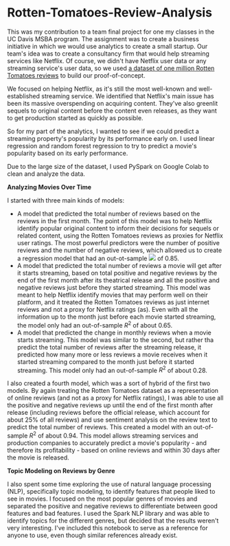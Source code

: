 # Rotten-Tomatoes-Review-Analysis


This was my contribution to a team final project for one my classes in the UC Davis MSBA program. The assignment was to create a business initiative in which we would use analytics to create a small startup. Our team's idea was to create a consultancy firm that would help streaming services like Netflix. Of course, we didn't have Netflix user data or any streaming service's user data, so we used [a dataset of one million Rotten Tomatoes reviews](https://www.kaggle.com/stefanoleone992/rotten-tomatoes-movies-and-critic-reviews-dataset?select=rotten_tomatoes_movies.csv) to build our proof-of-concept.

We focused on helping Netflix, as it's still the most well-known and well-established streaming service. We identified that Netflix's main issue has been its massive overspending on acquiring content. They've also greenlit sequels to original content before the content even releases, as they want to get production started as quickly as possible.

So for my part of the analytics, I wanted to see if we could predict a streaming property's popularity by its performance early on. I used linear regression and random forest regression to try to predict a movie's popularity based on its early performance.

Due to the large size of the dataset, I used PySpark on Google Colab to clean and analyze the data.

**Analyzing Movies Over Time**

I started with three main kinds of models:
 - A model that predicted the total number of reviews based on the reviews in the first month. The point of this model was to help Netflix identify popular original content to inform their decisions for sequels or related content, using the Rotten Tomatoes reviews as proxies for Netflix user ratings. The most powerful predictors were the number of positive reviews and the number of negative reviews, which allowed us to create a regression model that had an out-ot-sample <img src="https://render.githubusercontent.com/render/math?math=R^2"> of 0.85.
 - A model that predicted the total number of reviews a movie will get after it starts streaming, based on total positive and negative reviews by the end of the first month after its theatrical release and all the positive and negative reviews just before they started streaming. This model was meant to help Netflix identify movies that may perform well on their platform, and it treated the Rotten Tomatoes reviews as just internet reviews and not a proxy for Netflix ratings (as). Even with all the information up to the month just before each movie started streaming, the model only had an out-of-sample $R^2$ of about 0.65. 
 - A model that predicted the change in monthly reviews when a movie starts streaming. This model was similar to the second, but rather tha predict the total number of reviews after the streaming release, it predicted how many more or less reviews a movie receives when it started streaming compared to the month just before it started streaming. This model only had an out-of-sample $R^2$ of about 0.28.

I also created a fourth model, which was a sort of hybrid of the first two models. By again treating the Rotten Tomatoes dataset as a representation of online reviews (and not as a proxy for Netflix ratings), I was able to use all the positive and negative reviews up until the end of the first month after release (including reviews before the official release, which account for about 25% of all reviews) and use sentiment analysis on the review text to predict the total number of reviews. This created a model with an out-of-sample $R^2$ of about 0.94. This model allows streaming services and production companies to accurately predict a movie's popularity - and therefore its profitability - based on online reviews and within 30 days after the movie is released.

**Topic Modeling on Reviews by Genre**

I also spent some time exploring the use of natural language processing (NLP), specifically topic modeling, to identify features that people liked to see in movies. I focused on the most popular genres of movies and separated the positive and negative reviews to differentiate between good features and bad features. I used the Spark NLP library and was able to identify topics for the different genres, but decided that the results weren't very interesting. I've included this notebook to serve as a reference for anyone to use, even though similar references already exist.
